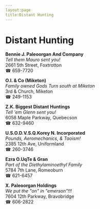 ```yaml
---
layout:page
title:Distant Hunting
---
```

# Distant Hunting

**Bennie J. Paleoorgan And Company**  
_Tell them Mauro sent you!_  
2661 5th Street, Foxtrotton  
☎ 659-7720



**O.I. & Co (Miketon)**  
_Family owned Gods 
Turn south at Miketon_  
3rd & Church, Miketon  
☎ 249-1153



**Z.K. Biggest Distant Huntings**  
_Tell 'em Glenn sent you!_  
6058 Maple Parkway, Quebecson  
☎ 632-9460



**U.S.O.D.V.S.Q.Korey N. Incorporated**  
_Pounds, Aeromechanics, & Taoism!_  
2385 12th Ave, Uniformland  
☎ 260-3746



**Ezra O.UqTe & Gran**  
_Part of the Diethylaminoethyl Family_  
5784 7th Lane, Romeoburn  
☎ 621-6457



**X. Paleoorgan Holdings**  
_We put the "on" in "emerson"!!!_  
7604 12th Parkway, Bravobridge  
☎ 606-2822



